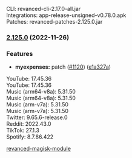 CLI: revanced-cli-2.17.0-all.jar  
Integrations: app-release-unsigned-v0.78.0.apk  
Patches: revanced-patches-2.125.0.jar  

### [2.125.0](https://github.com/revanced/revanced-patches/compare/v2.124.0...v2.125.0) (2022-11-26)
### Features
* **myexpenses:**  patch ([#1120](https://github.com/revanced/revanced-patches/issues/1120)) ([e1a327a](https://github.com/revanced/revanced-patches/commit/e1a327a15d4289d9708546cc40f423597f22a66d))

  
YouTube: 17.45.36  
YouTube: 17.45.36  
Music (arm64-v8a): 5.31.50  
Music (arm64-v8a): 5.31.50  
Music (arm-v7a): 5.31.50  
Music (arm-v7a): 5.31.50  
Twitter: 9.65.6-release.0  
Reddit: 2022.43.0  
TikTok: 27.1.3  
Spotify: 8.7.86.422  

[revanced-magisk-module](https://github.com/j-hc/revanced-magisk-module)  
